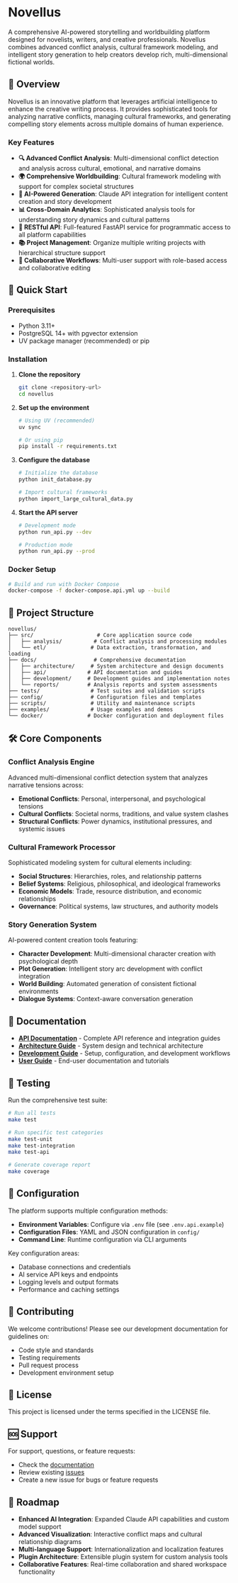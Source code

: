 # Novellus

A comprehensive AI-powered storytelling and worldbuilding platform designed for novelists, writers, and creative professionals. Novellus combines advanced conflict analysis, cultural framework modeling, and intelligent story generation to help creators develop rich, multi-dimensional fictional worlds.

## 🌟 Overview

Novellus is an innovative platform that leverages artificial intelligence to enhance the creative writing process. It provides sophisticated tools for analyzing narrative conflicts, managing cultural frameworks, and generating compelling story elements across multiple domains of human experience.

### Key Features

- **🔍 Advanced Conflict Analysis**: Multi-dimensional conflict detection and analysis across cultural, emotional, and narrative domains
- **🌍 Comprehensive Worldbuilding**: Cultural framework modeling with support for complex societal structures
- **🤖 AI-Powered Generation**: Claude API integration for intelligent content creation and story development
- **📊 Cross-Domain Analytics**: Sophisticated analysis tools for understanding story dynamics and cultural patterns
- **🔗 RESTful API**: Full-featured FastAPI service for programmatic access to all platform capabilities
- **📚 Project Management**: Organize multiple writing projects with hierarchical structure support
- **🔄 Collaborative Workflows**: Multi-user support with role-based access and collaborative editing

## 🚀 Quick Start

### Prerequisites

- Python 3.11+
- PostgreSQL 14+ with pgvector extension
- UV package manager (recommended) or pip

### Installation

1. **Clone the repository**
   ```bash
   git clone <repository-url>
   cd novellus
   ```

2. **Set up the environment**
   ```bash
   # Using UV (recommended)
   uv sync

   # Or using pip
   pip install -r requirements.txt
   ```

3. **Configure the database**
   ```bash
   # Initialize the database
   python init_database.py

   # Import cultural frameworks
   python import_large_cultural_data.py
   ```

4. **Start the API server**
   ```bash
   # Development mode
   python run_api.py --dev

   # Production mode
   python run_api.py --prod
   ```

### Docker Setup

```bash
# Build and run with Docker Compose
docker-compose -f docker-compose.api.yml up --build
```

## 📁 Project Structure

```
novellus/
├── src/                    # Core application source code
│   ├── analysis/          # Conflict analysis and processing modules
│   └── etl/              # Data extraction, transformation, and loading
├── docs/                  # Comprehensive documentation
│   ├── architecture/     # System architecture and design documents
│   ├── api/             # API documentation and guides
│   ├── development/     # Development guides and implementation notes
│   └── reports/         # Analysis reports and system assessments
├── tests/                # Test suites and validation scripts
├── config/               # Configuration files and templates
├── scripts/              # Utility and maintenance scripts
├── examples/             # Usage examples and demos
└── docker/              # Docker configuration and deployment files
```

## 🛠️ Core Components

### Conflict Analysis Engine
Advanced multi-dimensional conflict detection system that analyzes narrative tensions across:
- **Emotional Conflicts**: Personal, interpersonal, and psychological tensions
- **Cultural Conflicts**: Societal norms, traditions, and value system clashes
- **Structural Conflicts**: Power dynamics, institutional pressures, and systemic issues

### Cultural Framework Processor
Sophisticated modeling system for cultural elements including:
- **Social Structures**: Hierarchies, roles, and relationship patterns
- **Belief Systems**: Religious, philosophical, and ideological frameworks
- **Economic Models**: Trade, resource distribution, and economic relationships
- **Governance**: Political systems, law structures, and authority models

### Story Generation System
AI-powered content creation tools featuring:
- **Character Development**: Multi-dimensional character creation with psychological depth
- **Plot Generation**: Intelligent story arc development with conflict integration
- **World Building**: Automated generation of consistent fictional environments
- **Dialogue Systems**: Context-aware conversation generation

## 📖 Documentation

- **[API Documentation](docs/api/)** - Complete API reference and integration guides
- **[Architecture Guide](docs/architecture/)** - System design and technical architecture
- **[Development Guide](docs/development/)** - Setup, configuration, and development workflows
- **[User Guide](docs/)** - End-user documentation and tutorials

## 🧪 Testing

Run the comprehensive test suite:

```bash
# Run all tests
make test

# Run specific test categories
make test-unit
make test-integration
make test-api

# Generate coverage report
make coverage
```

## 🔧 Configuration

The platform supports multiple configuration methods:

- **Environment Variables**: Configure via `.env` file (see `.env.api.example`)
- **Configuration Files**: YAML and JSON configuration in `config/`
- **Command Line**: Runtime configuration via CLI arguments

Key configuration areas:
- Database connections and credentials
- AI service API keys and endpoints
- Logging levels and output formats
- Performance and caching settings

## 🤝 Contributing

We welcome contributions! Please see our development documentation for guidelines on:

- Code style and standards
- Testing requirements
- Pull request process
- Development environment setup

## 📄 License

This project is licensed under the terms specified in the LICENSE file.

## 🆘 Support

For support, questions, or feature requests:

- Check the [documentation](docs/)
- Review existing [issues](../../issues)
- Create a new issue for bugs or feature requests

## 🔮 Roadmap

- **Enhanced AI Integration**: Expanded Claude API capabilities and custom model support
- **Advanced Visualization**: Interactive conflict maps and cultural relationship diagrams
- **Multi-language Support**: Internationalization and localization features
- **Plugin Architecture**: Extensible plugin system for custom analysis tools
- **Collaborative Features**: Real-time collaboration and shared workspace functionality